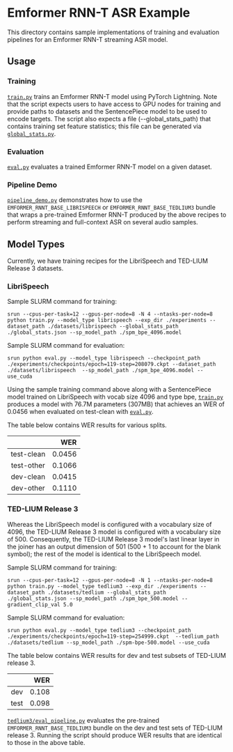 # Emformer RNN-T ASR Example

This directory contains sample implementations of training and evaluation pipelines for an Emformer RNN-T streaming ASR model.

## Usage

### Training

[`train.py`](./train.py) trains an Emformer RNN-T model using PyTorch Lightning. Note that the script expects users to have access to GPU nodes for training and provide paths to datasets and the SentencePiece model to be used to encode targets. The script also expects a file (--global_stats_path) that contains training set feature statistics; this file can be generated via [`global_stats.py`](./global_stats.py).

### Evaluation

[`eval.py`](./eval.py) evaluates a trained Emformer RNN-T model on a given dataset.

### Pipeline Demo

[`pipeline_demo.py`](./pipeline_demo.py) demonstrates how to use the `EMFORMER_RNNT_BASE_LIBRISPEECH`
or `EMFORMER_RNNT_BASE_TEDLIUM3` bundle that wraps a pre-trained Emformer RNN-T produced by the above recipes to perform streaming and full-context ASR on several audio samples.

## Model Types

Currently, we have training recipes for the LibriSpeech and TED-LIUM Release 3 datasets.

### LibriSpeech

Sample SLURM command for training:
```
srun --cpus-per-task=12 --gpus-per-node=8 -N 4 --ntasks-per-node=8 python train.py --model_type librispeech --exp_dir ./experiments --dataset_path ./datasets/librispeech --global_stats_path ./global_stats.json --sp_model_path ./spm_bpe_4096.model
```

Sample SLURM command for evaluation:
```
srun python eval.py --model_type librispeech --checkpoint_path ./experiments/checkpoints/epoch=119-step=208079.ckpt --dataset_path ./datasets/librispeech  --sp_model_path ./spm_bpe_4096.model --use_cuda
```

Using the sample training command above along with a SentencePiece model trained on LibriSpeech with vocab size 4096 and type bpe, [`train.py`](./train.py) produces a model with 76.7M parameters (307MB) that achieves an WER of 0.0456 when evaluated on test-clean with [`eval.py`](./eval.py).

The table below contains WER results for various splits.

|                     |          WER |
|:-------------------:|-------------:|
| test-clean          |       0.0456 |
| test-other          |       0.1066 |
| dev-clean           |       0.0415 |
| dev-other           |       0.1110 |

### TED-LIUM Release 3

Whereas the LibriSpeech model is configured with a vocabulary size of 4096, the TED-LIUM Release 3 model is configured with a vocabulary size of 500. Consequently, the TED-LIUM Release 3 model's last linear layer in the joiner has an output dimension of 501 (500 + 1 to account for the blank symbol); the rest of the model is identical to the LibriSpeech model.

Sample SLURM command for training:
```
srun --cpus-per-task=12 --gpus-per-node=8 -N 1 --ntasks-per-node=8 python train.py --model_type tedlium3 --exp_dir ./experiments --dataset_path ./datasets/tedlium --global_stats_path ./global_stats.json --sp_model_path ./spm_bpe_500.model --gradient_clip_val 5.0
```

Sample SLURM command for evaluation:
```
srun python eval.py --model_type tedlium3 --checkpoint_path ./experiments/checkpoints/epoch=119-step=254999.ckpt  --tedlium_path ./datasets/tedlium --sp_model_path ./spm-bpe-500.model --use_cuda
```

The table below contains WER results for dev and test subsets of TED-LIUM release 3.

|             |          WER |
|:-----------:|-------------:|
| dev         |       0.108  |
| test        |       0.098  |

[`tedlium3/eval_pipeline.py`](./tedlium3/eval_pipeline.py) evaluates the pre-trained `EMFORMER_RNNT_BASE_TEDLIUM3` bundle on the dev and test sets of TED-LIUM release 3. Running the script should produce WER results that are identical to those in the above table.
